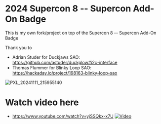 # 2024 Supercon 8 -- Supercon Add-On Badge

This is my own fork/project on top of the Supercon 8 -- Supercon Add-On Badge

Thank you to
- Adrian Studer for Duckjaws SAO: https://github.com/astuder/duckglow#i2c-interface
- Thomas Flummer for Blinky Loop SAO: https://hackaday.io/project/198163-blinky-loop-sao

![PXL_20241111_215955140](https://github.com/user-attachments/assets/1c4182ea-1bcb-4721-986e-f64b0b3a4764)

# Watch video here
- https://www.youtube.com/watch?v=yjSSQkx-x7U
[![Video](https://github.com/user-attachments/assets/df21f0dc-727d-4cea-bf07-78ac1ebd10b5)](https://www.youtube.com/watch?v=yjSSQkx-x7U)
